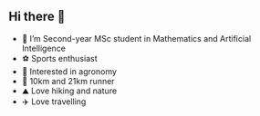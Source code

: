## Hi there 👋



- 📖 I’m Second-year MSc student in Mathematics and Artificial Intelligence
- ⚽ Sports enthusiast
- 🌳 Interested in agronomy
- 🏃 10km and 21km runner
- ⛰️ Love hiking and nature
- ✈️ Love travelling

